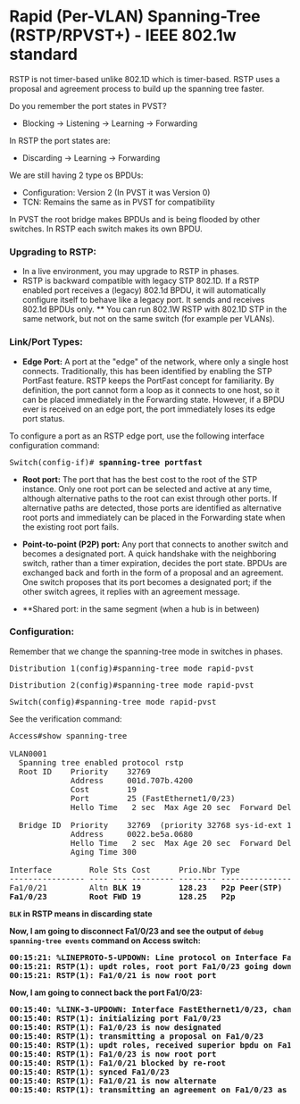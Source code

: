 # Rapid (Per-VLAN) Spanning-Tree (RSTP/RPVST+) - IEEE 802.1w standard
RSTP is not timer-based unlike 802.1D which is timer-based. RSTP uses a
proposal and agreement process to build up the spanning tree faster.

Do you remember the port states in PVST?
* Blocking -> Listening -> Learning -> Forwarding

In RSTP the port states are:
* Discarding -> Learning -> Forwarding

We are still having 2 type os BPDUs:
* Configuration: Version 2 (In PVST it was Version 0)
* TCN: Remains the same as in PVST for compatibility

In PVST the root bridge makes BPDUs and is being flooded by other switches.
In RSTP each switch makes its own BPDU.

### Upgrading to RSTP:
* In a live environment, you may upgrade to RSTP in phases.
* RSTP is backward compatible with legacy STP 802.1D. If a RSTP enabled
port receives a (legacy) 802.1d BPDU, it will automatically configure
itself to behave like a legacy port. It sends and receives 802.1d BPDUs
only.
** You can run 802.1W RSTP with 802.1D STP in the same network, but not
on the same switch (for example per VLANs).

### Link/Port Types:
* **Edge Port:** A port at the "edge" of the network, where only a single
host connects. Traditionally, this has been identified by enabling the
STP PortFast feature. RSTP keeps the PortFast concept for familiarity.
By definition, the port cannot form a loop as it connects to one host,
so it can be placed immediately in the Forwarding state. However, if a
BPDU ever is received on an edge port, the port immediately loses its
edge port status.

To configure a port as an RSTP edge port, use the following interface
configuration command:
<pre>
Switch(config-if)# <b>spanning-tree portfast</b>
</pre>
* **Root port:** The port that has the best cost to the root of the STP
instance. Only one root port can be selected and active at any time,
although alternative paths to the root can exist through other ports.
If alternative paths are detected, those ports are identified as
alternative root ports and immediately can be placed in the Forwarding
state when the existing root port fails.

* **Point-to-point (P2P) port:** Any port that connects to another switch and
becomes a designated port. A quick handshake with the neighboring switch,
rather than a timer expiration, decides the port state. BPDUs are
exchanged back and forth in the form of a proposal and an agreement.
One switch proposes that its port becomes a designated port; if the
other switch agrees, it replies with an agreement message.

* **Shared  port: in the same segment (when a hub is in between)

### Configuration:
Remember that we change the spanning-tree mode in switches in phases.
<pre>
Distribution_1(config)#spanning-tree mode rapid-pvst
</pre>
<pre>
Distribution_2(config)#spanning-tree mode rapid-pvst
</pre>
<pre>
Switch(config)#spanning-tree mode rapid-pvst
</pre>
See the verification command:
<pre>
Access#show spanning-tree

VLAN0001
  Spanning tree enabled protocol rstp
  Root ID    Priority    32769
             Address     001d.707b.4200
             Cost        19
             Port        25 (FastEthernet1/0/23)
             Hello Time   2 sec  Max Age 20 sec  Forward Delay 15 sec

  Bridge ID  Priority    32769  (priority 32768 sys-id-ext 1)
             Address     0022.be5a.0680
             Hello Time   2 sec  Max Age 20 sec  Forward Delay 15 sec
             Aging Time 300

Interface        Role Sts Cost      Prio.Nbr Type
---------------- ---- --- --------- -------- --------------------------------
Fa1/0/21         Altn <b>BLK<b> 19        128.23   <b>P2p<b> Peer(STP)
Fa1/0/23         Root FWD 19        128.25   P2p
</pre>
`BLK` in RSTP means in discarding state

Now, I am going to disconnect Fa1/0/23 and see the output of
`debug spanning-tree events` command on Access switch:
<pre>
00:15:<b>21</b>: %LINEPROTO-5-UPDOWN: Line protocol on Interface FastEthernet1/0/23, changed state to down
00:15:<b>21</b>: RSTP(1): updt roles, root port Fa1/0/23 going down
00:15:<b>21</b>: RSTP(1): Fa1/0/21 is now root port
</pre>
Now, I am going to connect back the port Fa1/0/23:
<pre>
00:15:<b>40</b>: %LINK-3-UPDOWN: Interface FastEthernet1/0/23, changed state to up
00:15:<b>40</b>: RSTP(1): initializing port Fa1/0/23
00:15:<b>40</b>: RSTP(1): Fa1/0/23 is now designated
00:15:<b>40</b>: RSTP(1): transmitting a proposal on Fa1/0/23
00:15:<b>40</b>: RSTP(1): updt roles, received superior bpdu on Fa1/0/23
00:15:<b>40</b>: RSTP(1): Fa1/0/23 is now root port
00:15:<b>40</b>: RSTP(1): Fa1/0/21 blocked by re-root
00:15:<b>40</b>: RSTP(1): synced Fa1/0/23
00:15:<b>40</b>: RSTP(1): Fa1/0/21 is now alternate
00:15:<b>40</b>: RSTP(1): transmitting an agreement on Fa1/0/23 as a response to a proposal
</pre>





